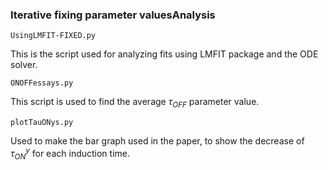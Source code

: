 ### Iterative fixing parameter valuesAnalysis

`UsingLMFIT-FIXED.py`

This is the script used for analyzing fits using LMFIT package and the ODE solver. 

`ONOFFessays.py`

This script is used to find the average $\tau_{OFF}$ parameter value.

`plotTauONys.py`

Used to make the bar graph used in the paper, to show the decrease of $\tau_{ON}^y$ for each induction time.

